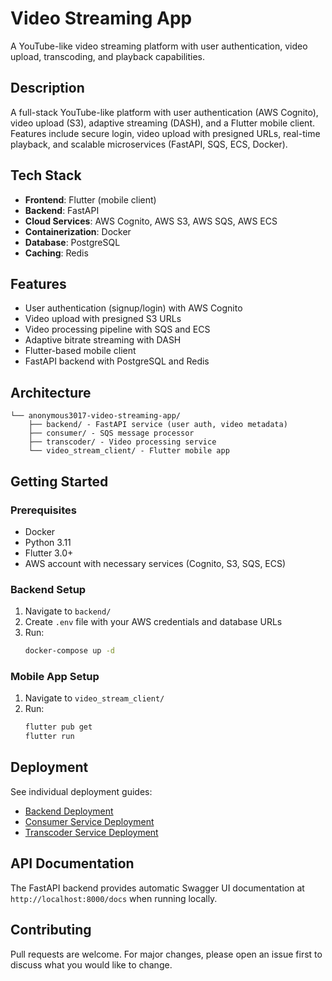 # Video Streaming App

A YouTube-like video streaming platform with user authentication, video upload, transcoding, and playback capabilities.

## Description

A full-stack YouTube-like platform with user authentication (AWS Cognito), video upload (S3), adaptive streaming (DASH), and a Flutter mobile client. Features include secure login, video upload with presigned URLs, real-time playback, and scalable microservices (FastAPI, SQS, ECS, Docker).

## Tech Stack

- **Frontend**: Flutter (mobile client)
- **Backend**: FastAPI
- **Cloud Services**: AWS Cognito, AWS S3, AWS SQS, AWS ECS
- **Containerization**: Docker
- **Database**: PostgreSQL
- **Caching**: Redis

## Features

- User authentication (signup/login) with AWS Cognito
- Video upload with presigned S3 URLs
- Video processing pipeline with SQS and ECS
- Adaptive bitrate streaming with DASH
- Flutter-based mobile client
- FastAPI backend with PostgreSQL and Redis

## Architecture

```
└── anonymous3017-video-streaming-app/
    ├── backend/ - FastAPI service (user auth, video metadata)
    ├── consumer/ - SQS message processor
    ├── transcoder/ - Video processing service
    └── video_stream_client/ - Flutter mobile app
```

## Getting Started

### Prerequisites

- Docker
- Python 3.11
- Flutter 3.0+
- AWS account with necessary services (Cognito, S3, SQS, ECS)

### Backend Setup

1. Navigate to `backend/`
2. Create `.env` file with your AWS credentials and database URLs
3. Run:
   ```bash
   docker-compose up -d
   ```

### Mobile App Setup

1. Navigate to `video_stream_client/`
2. Run:
   ```bash
   flutter pub get
   flutter run
   ```

## Deployment

See individual deployment guides:
- [Backend Deployment](backend/DEPLOY.md)
- [Consumer Service Deployment](consumer/deploy_on_aws.md)
- [Transcoder Service Deployment](transcoder/deploy_transcoder_on_AWS.md)

## API Documentation

The FastAPI backend provides automatic Swagger UI documentation at `http://localhost:8000/docs` when running locally.

## Contributing

Pull requests are welcome. For major changes, please open an issue first to discuss what you would like to change.
